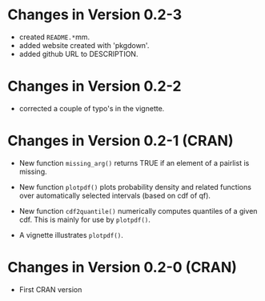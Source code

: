 # Changes in Version 0.2-3

- created `README.*`mm.
- added website created with 'pkgdown'.
- added github URL to DESCRIPTION.

# Changes in Version 0.2-2

- corrected a couple of typo's in the vignette.


# Changes in Version 0.2-1 (CRAN)

- New function `missing_arg()` returns TRUE if an element of a pairlist is
  missing.

- New function `plotpdf()` plots probability density and related functions over
  automatically selected intervals (based on cdf of qf).

- New function `cdf2quantile()` numerically computes quantiles of a given cdf.
  This is mainly for use by `plotpdf()`.

- A vignette illustrates `plotpdf()`.


# Changes in Version 0.2-0 (CRAN)

   - First CRAN version
